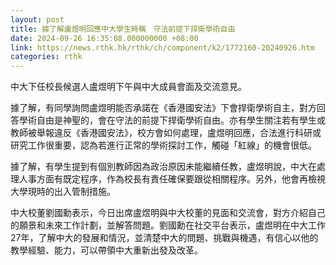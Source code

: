 ```yaml
---
layout: post
title: 據了解盧煜明回應中大學生時稱　守法前提下捍衛學術自由
date: 2024-09-26 16:35:08.000000000 +08:00
link: https://news.rthk.hk/rthk/ch/component/k2/1772160-20240926.htm
categories: rthk
---
```


中大下任校長候選人盧煜明下午與中大成員會面及交流意見。

據了解，有同學詢問盧煜明能否承諾在《香港國安法》下會捍衛學術自主，對方回答學術自由是神聖的，會在守法的前提下捍衛學術自由。亦有學生關注若有學生或教師被舉報違反《香港國安法》，校方會如何處理，盧煜明回應，合法進行科研或研究工作很重要，認為若進行正常的學術探討工作，觸碰「紅線」的機會很低。

據了解，有學生提到有個別教師因為政治原因未能繼續任教，盧煜明說，中大在處理人事方面有既定程序，作為校長有責任確保要跟從相關程序。另外，他會再檢視大學現時的出入管制措施。

中大校董劉國勳表示，今日出席盧煜明與中大校董的見面和交流會，對方介紹自己的願景和未來工作計劃，並解答問題。劉國勳在社交平台表示，盧煜明在中大工作27年，了解中大的發展和情況，並清楚中大的問題、挑戰與機遇，有信心以他的教學經驗、能力，可以帶領中大重新出發及改革。
